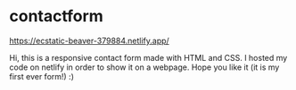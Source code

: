 # contactform

https://ecstatic-beaver-379884.netlify.app/

Hi, this is a responsive contact form made with HTML and CSS. I hosted my code on netlify in order to show it on a webpage. Hope you like it (it is my first ever form!) :)
